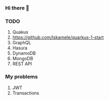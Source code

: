 ### Hi there 👋

### TODO
1. Quakus
  1. https://github.com/Iskamele/quarkus-1-start
3. GraphQL
4. Hasura
5. DynamoDB
6. MongoDB
7. REST API

### My problems
1. JWT
2. Transactions

<!--
**Iskamele/iskamele** is a ✨ _special_ ✨ repository because its `README.md` (this file) appears on your GitHub profile.

Here are some ideas to get you started:

- 🔭 I’m currently working on ...
- 🌱 I’m currently learning ...
- 👯 I’m looking to collaborate on ...
- 🤔 I’m looking for help with ...
- 💬 Ask me about ...
- 📫 How to reach me: ...
- 😄 Pronouns: ...
- ⚡ Fun fact: ...
-->
